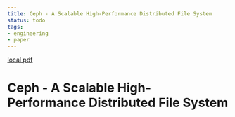 ```yaml
---
title: Ceph - A Scalable High-Performance Distributed File System
status: todo
tags:
- engineering
- paper
---
```


[local pdf](../../../pdfs/Ceph%20-%20A%20Scalable%20High-Performance%20Distributed%20File%20System.pdf)

# Ceph - A Scalable High-Performance Distributed File System

